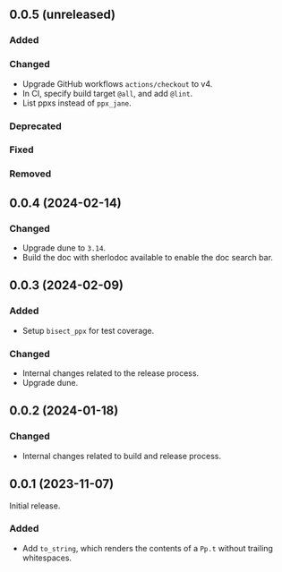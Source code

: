## 0.0.5 (unreleased)

### Added

### Changed

- Upgrade GitHub workflows `actions/checkout` to v4.
- In CI, specify build target `@all`, and add `@lint`.
- List ppxs instead of `ppx_jane`.

### Deprecated

### Fixed

### Removed

## 0.0.4 (2024-02-14)

### Changed

- Upgrade dune to `3.14`.
- Build the doc with sherlodoc available to enable the doc search bar.

## 0.0.3 (2024-02-09)

### Added

- Setup `bisect_ppx` for test coverage.

### Changed

- Internal changes related to the release process.
- Upgrade dune.

## 0.0.2 (2024-01-18)

### Changed

- Internal changes related to build and release process.

## 0.0.1 (2023-11-07)

Initial release.

### Added

- Add `to_string`, which renders the contents of a `Pp.t` without trailing
  whitespaces.
